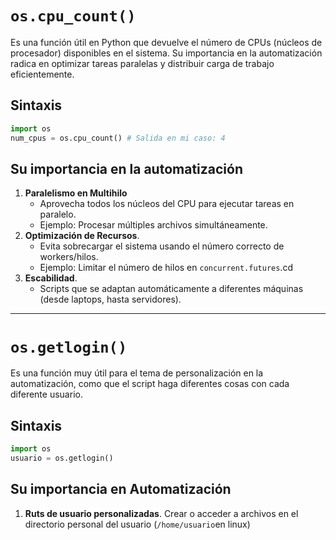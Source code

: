 # `os.cpu_count()`
Es una función útil en Python que devuelve el número de CPUs (núcleos de procesador) disponibles en el sistema. Su importancia en la automatización radica en optimizar tareas paralelas y distribuir carga de trabajo eficientemente.
## Sintaxis
``` python
import os 
num_cpus = os.cpu_count() # Salida en mi caso: 4
```
## Su importancia en la automatización
1. **Paralelismo en Multihilo**
	- Aprovecha todos los núcleos del CPU para ejecutar tareas en paralelo.
	- Ejemplo: Procesar múltiples archivos simultáneamente.
2. **Optimización de Recursos**.
	- Evita sobrecargar el sistema usando el número correcto de workers/hilos.
	- Ejemplo: Limitar el número de hilos en `concurrent.futures`.cd
3. **Escabilidad**.
	- Scripts que se adaptan automáticamente a diferentes máquinas (desde laptops, hasta servidores).
---
# `os.getlogin()`
Es una función muy útil para el tema de personalización en la automatización, como que el script haga diferentes cosas con cada diferente usuario.
## Sintaxis 
``` python
import os
usuario = os.getlogin()
```
## Su importancia en Automatización
1. **Ruts de usuario personalizadas**. Crear o acceder a archivos en el directorio personal del usuario (`/home/usuario`en linux)